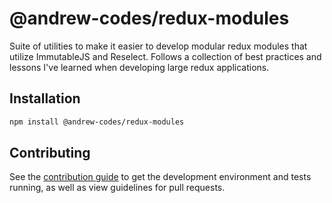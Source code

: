 # @andrew-codes/redux-modules

Suite of utilities to make it easier to develop modular redux modules that utilize ImmutableJS and Reselect. Follows a collection of best practices and lessons I've learned when developing large redux applications.

## Installation
```bash
npm install @andrew-codes/redux-modules
```

## Contributing
See the [contribution guide](docs/contributing.md) to get the development environment and tests running, as well as view guidelines for pull requests.